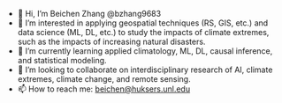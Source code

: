 - 👋 Hi, I’m Beichen Zhang @bzhang9683
- 👀 I’m interested in applying geospatial techniques (RS, GIS, etc.) and data science (ML, DL, etc.) to study the impacts of climate extremes, such as the impacts of increasing natural disasters.
- 🌱 I’m currently learning applied climatology, ML, DL, causal inference, and statistical modeling.
- 💞️ I’m looking to collaborate on interdisciplinary research of AI, climate extremes, climate change, and remote sensing.
- 📫 How to reach me: beichen@huksers.unl.edu

<!---
bzhang9683/bzhang9683 is a ✨ special ✨ repository because its `README.md` (this file) appears on your GitHub profile.
You can click the Preview link to take a look at your changes.
--->
